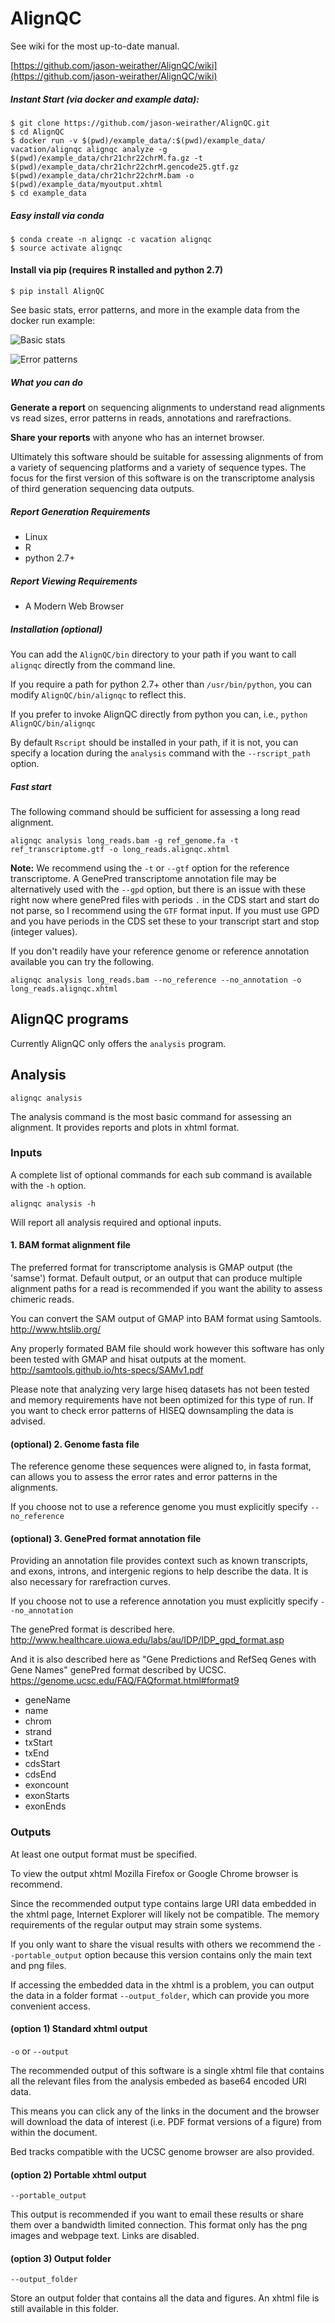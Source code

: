 # AlignQC

See wiki for the most up-to-date manual. 

[https://github.com/jason-weirather/AlignQC/wiki](https://github.com/jason-weirather/AlignQC/wiki)

##### Instant Start (via docker and example data):

```
$ git clone https://github.com/jason-weirather/AlignQC.git
$ cd AlignQC
$ docker run -v $(pwd)/example_data/:$(pwd)/example_data/ vacation/alignqc alignqc analyze -g $(pwd)/example_data/chr21chr22chrM.fa.gz -t $(pwd)/example_data/chr21chr22chrM.gencode25.gtf.gz $(pwd)/example_data/chr21chr22chrM.bam -o $(pwd)/example_data/myoutput.xhtml
$ cd example_data
```

##### Easy install via conda

```
$ conda create -n alignqc -c vacation alignqc
$ source activate alignqc
```

#### Install via pip (requires R installed and python 2.7)

```
$ pip install AlignQC
```

See basic stats, error patterns, and more in the example data from the docker run example:

![Basic stats](https://i.imgur.com/oHgEM6t.png)

![Error patterns](https://i.imgur.com/pIG0W0F.png)

##### What you can do

**Generate a report** on sequencing alignments to understand read alignments vs read sizes, error patterns in reads, annotations and rarefractions.

**Share your reports** with anyone who has an internet browser.

Ultimately this software should be suitable for assessing alignments of from a variety of sequencing platforms and a variety of sequence types.  The focus for the first version of this software is on the transcriptome analysis of third generation sequencing data outputs.

##### Report Generation Requirements
- Linux
- R
- python 2.7+

##### Report Viewing Requirements
- A Modern Web Browser

##### Installation (optional)

You can add the `AlignQC/bin` directory to your path if you want to call `alignqc` directly from the command line.

If you require a path for python 2.7+ other than `/usr/bin/python`, you can modify `AlignQC/bin/alignqc` to reflect this.

If you prefer to invoke AlignQC directly from python you can, i.e., `python AlignQC/bin/alignqc`

By default `Rscript` should be installed in your path, if it is not, you can specify a location during the `analysis` command with the `--rscript_path` option.

##### Fast start
The following command should be sufficient for assessing a long read alignment.

`alignqc analysis long_reads.bam -g ref_genome.fa -t ref_transcriptome.gtf -o long_reads.alignqc.xhtml`

**Note:** We recommend using the `-t` or `--gtf` option for the reference transcriptome. A GenePred transcriptome annotation file may be alternatively used with the `--gpd` option, but there is an issue with these right now where genePred files with periods `.` in the CDS start and start do not parse, so I recommend using the `GTF` format input. If you must use GPD and you have periods in the CDS set these to your transcript start and stop (integer values).

If you don't readily have your reference genome or reference annotation available you can try the following.

`alignqc analysis long_reads.bam --no_reference --no_annotation -o long_reads.alignqc.xhtml`

## AlignQC programs
Currently AlignQC only offers the `analysis` program.

## Analysis
`alignqc analysis`

The analysis command is the most basic command for assessing an alignment.  It provides reports and plots in xhtml format.

### Inputs
A complete list of optional commands for each sub command is available with the `-h` option.

`alignqc analysis -h` 

Will report all analysis required and optional inputs.

#### 1. BAM format alignment file
The preferred format for transcriptome analysis is GMAP output (the 'samse') format.  Default output, or an output that can produce multiple alignment paths for a read is recommended if you want the ability to assess chimeric reads.

You can convert the SAM output of GMAP into BAM format using Samtools.
http://www.htslib.org/

Any properly formated BAM file should work however this software has only been tested with GMAP and hisat outputs at the moment.  
http://samtools.github.io/hts-specs/SAMv1.pdf

Please note that analyzing very large hiseq datasets has not been tested and memory requirements have not been optimized for this type of run.  If you want to check error patterns of HISEQ downsampling the data is advised.

#### (optional) 2. Genome fasta file
The reference genome these sequences were aligned to, in fasta format, can allows you to assess the error rates and error patterns in the alignments.

If you choose not to use a reference genome you must explicitly specify `--no_reference`

#### (optional) 3. GenePred format annotation file
Providing an annotation file provides context such as known transcripts, and exons, introns, and intergenic regions to help describe the data.  It is also necessary for rarefraction curves.

If you choose not to use a reference annotation you must explicitly specify `--no_annotation`

The genePred format is described here.
http://www.healthcare.uiowa.edu/labs/au/IDP/IDP_gpd_format.asp

And it is also described here as "Gene Predictions and RefSeq Genes with Gene Names" genePred format described by UCSC.
https://genome.ucsc.edu/FAQ/FAQformat.html#format9

- geneName
- name
- chrom
- strand
- txStart
- txEnd
- cdsStart
- cdsEnd
- exoncount
- exonStarts
- exonEnds

### Outputs
At least one output format must be specified.

To view the output xhtml Mozilla Firefox or Google Chrome browser is recommend.

Since the recommended output type contains large URI data embedded in the xhtml page, Internet Explorer will likely not be compatible.  The memory requirements of the regular output may strain some systems.

If you only want to share the visual results with others we recommend the `--portable_output` option because this version contains only the main text and png files.

If accessing the embedded data in the xhtml is a problem, you can output the data in a folder format `--output_folder`, which can provide you more convenient access.


#### (option 1) Standard xhtml output
`-o` or `--output`

The recommended output of this software is a single xhtml file that contains all the relevant files from the analysis embeded as base64 encoded URI data.  

This means you can click any of the links in the document and the browser will download the data of interest (i.e. PDF format versions of a figure) from within the document.

Bed tracks compatible with the UCSC genome browser are also provided.

#### (option 2) Portable xhtml output
`--portable_output`

This output is recommended if you want to email these results or share them over a bandwidth limited connection.  This format only has the png images and webpage text.  Links are disabled.

#### (option 3) Output folder
`--output_folder`

Store an output folder that contains all the data and figures.  An xhtml file is still available in this folder.




